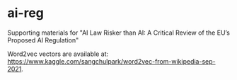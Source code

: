 # ai-reg

Supporting materials for "AI Law Risker than AI: A Critical Review of the EU’s Proposed AI Regulation"

Word2vec vectors are available at: https://www.kaggle.com/sangchulpark/word2vec-from-wikipedia-sep-2021.
